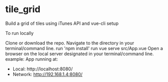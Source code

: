 # tile_grid
Build a grid of tiles using iTunes API and vue-cli setup

To run locally

Clone or download the repo.
Navigate to the directory in your terminal/command line.
run 'npm install'
run vue serve src/App.vue
Open a browser on the local server designated in your terminal/command line.
    example:
    App running at:
  - Local:   http://localhost:8080/
  - Network: http://192.168.1.4:8080/


